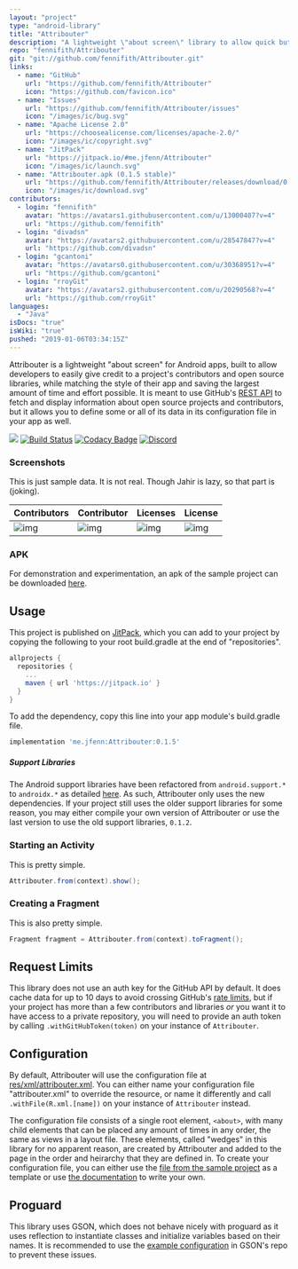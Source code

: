 ```yaml
---
layout: "project"
type: "android-library"
title: "Attribouter"
description: "A lightweight \"about screen\" library to allow quick but customizable attribution in Android apps."
repo: "fennifith/Attribouter"
git: "git://github.com/fennifith/Attribouter.git"
links: 
  - name: "GitHub"
    url: "https://github.com/fennifith/Attribouter"
    icon: "https://github.com/favicon.ico"
  - name: "Issues"
    url: "https://github.com/fennifith/Attribouter/issues"
    icon: "/images/ic/bug.svg"
  - name: "Apache License 2.0"
    url: "https://choosealicense.com/licenses/apache-2.0/"
    icon: "/images/ic/copyright.svg"
  - name: "JitPack"
    url: "https://jitpack.io/#me.jfenn/Attribouter"
    icon: "/images/ic/launch.svg"
  - name: "Attribouter.apk (0.1.5 stable)"
    url: "https://github.com/fennifith/Attribouter/releases/download/0.1.5/Attribouter.apk"
    icon: "/images/ic/download.svg"
contributors: 
  - login: "fennifith"
    avatar: "https://avatars1.githubusercontent.com/u/13000407?v=4"
    url: "https://github.com/fennifith"
  - login: "divadsn"
    avatar: "https://avatars2.githubusercontent.com/u/28547847?v=4"
    url: "https://github.com/divadsn"
  - login: "gcantoni"
    avatar: "https://avatars0.githubusercontent.com/u/30368951?v=4"
    url: "https://github.com/gcantoni"
  - login: "rroyGit"
    avatar: "https://avatars2.githubusercontent.com/u/20290568?v=4"
    url: "https://github.com/rroyGit"
languages: 
  - "Java"
isDocs: "true"
isWiki: "true"
pushed: "2019-01-06T03:34:15Z"
---
```


Attribouter is a lightweight "about screen" for Android apps, built to allow developers to easily give credit to a project's contributors and open source libraries, while matching the style of their app and saving the largest amount of time and effort possible. It is meant to use GitHub's [REST API](https://developer.github.com/v3/) to fetch and display information about open source projects and contributors, but it allows you to define some or all of its data in its configuration file in your app as well.

[![](https://jitpack.io/v/me.jfenn/Attribouter.svg)](https://jitpack.io/#me.jfenn/Attribouter)
[![Build Status](https://travis-ci.com/fennifith/Attribouter.svg)](https://travis-ci.com/fennifith/Attribouter)
[![Codacy Badge](https://api.codacy.com/project/badge/Grade/91f0d7f732be4668aa428d5c634a531d)](https://www.codacy.com/app/fennifith/Attribouter?utm_source=github.com&amp;utm_medium=referral&amp;utm_content=fennifith/Attribouter&amp;utm_campaign=Badge_Grade)
[![Discord](https://img.shields.io/discord/514625116706177035.svg)](https://discord.gg/amDKN6A)

### Screenshots

This is just sample data. It is not real. Though Jahir is lazy, so that part is (joking).

|Contributors|Contributor|Licenses|License|
|-----|-----|-----|-----|
|![img](https://jfenn.me/images/screenshots/Attribouter-Main.png)|![img](https://jfenn.me/images/screenshots/Attribouter-Contributor.png)|![img](https://jfenn.me/images/screenshots/Attribouter-Licenses.png)|![img](https://jfenn.me/images/screenshots/Attribouter-License.png)|

### APK

For demonstration and experimentation, an apk of the sample project can be downloaded [here](https://github.com/fennifith/Attribouter/blob/master/../../releases/).

## Usage

This project is published on [JitPack](https://jitpack.io), which you can add to your project by copying the following to your root build.gradle at the end of "repositories".

```gradle
allprojects {
  repositories {
    ...
    maven { url 'https://jitpack.io' }
  }
}
```

To add the dependency, copy this line into your app module's build.gradle file.

```gradle
implementation 'me.jfenn:Attribouter:0.1.5'
```

##### Support Libraries

The Android support libraries have been refactored from `android.support.*` to `androidx.*` as detailed [here](https://developer.android.com/topic/libraries/support-library/androidx-overview). As such, Attribouter only uses the new dependencies. If your project still uses the older support libraries for some reason, you may either compile your own version of Attribouter or use the last version to use the old support libraries, `0.1.2`.

### Starting an Activity
This is pretty simple.

``` java
Attribouter.from(context).show();
```

### Creating a Fragment
This is also pretty simple.

``` java
Fragment fragment = Attribouter.from(context).toFragment();
```

## Request Limits

This library does not use an auth key for the GitHub API by default. It does cache data for up to 10 days to avoid crossing GitHub's [rate limits](https://developer.github.com/v3/rate_limit/), but if your project has more than a few contributors and libraries *or* you want it to have access to a private repository, you will need to provide an auth token by calling `.withGitHubToken(token)` on your instance of `Attribouter`.

## Configuration

By default, Attribouter will use the configuration file at [res/xml/attribouter.xml](./attribouter/src/main/res/xml/attribouter.xml). You can either name your configuration file "attribouter.xml" to override the resource, or name it differently and call `.withFile(R.xml.[name])` on your instance of `Attribouter` instead.

The configuration file consists of a single root element, `<about>`, with many child elements that can be placed any amount of times in any order, the same as views in a layout file. These elements, called "wedges" in this library for no apparent reason, are created by Attribouter and added to the page in the order and heirarchy that they are defined in. To create your configuration file, you can either use the [file from the sample project](https://github.com/fennifith/Attribouter/blob/master/./app/src/main/res/xml/about.xml) as a template or use [the documentation](https://jfenn.me/projects/attribouter/wiki) to write your own.

## Proguard

This library uses GSON, which does not behave nicely with proguard as it uses reflection to instantiate classes and initialize variables based on their names. It is recommended to use the [example configuration](https://github.com/google/gson/blob/master/examples/android-proguard-example/proguard.cfg) in GSON's repo to prevent these issues.

